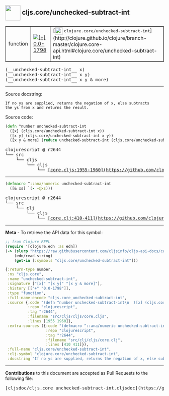 ## <img width="48px" valign="middle" src="http://i.imgur.com/Hi20huC.png"> cljs.core/unchecked-subtract-int

 <table border="1">
<tr>

<td>function</td>
<td><a href="https://github.com/cljsinfo/cljs-api-docs/tree/0.0-1798"><img valign="middle" alt="[+] 0.0-1798" src="https://img.shields.io/badge/+-0.0--1798-lightgrey.svg"></a> </td>
<td>
[<img height="24px" valign="middle" src="http://i.imgur.com/1GjPKvB.png"> <samp>clojure.core/unchecked-subtract-int</samp>](http://clojure.github.io/clojure/branch-master/clojure.core-api.html#clojure.core/unchecked-subtract-int)
</td>
</tr>
</table>

 <samp>
(__unchecked-subtract-int__ x)<br>
</samp>
 <samp>
(__unchecked-subtract-int__ x y)<br>
</samp>
 <samp>
(__unchecked-subtract-int__ x y & more)<br>
</samp>

---




Source docstring:

```
If no ys are supplied, returns the negation of x, else subtracts
the ys from x and returns the result.
```

Source code:

```clj
(defn ^number unchecked-subtract-int
  ([x] (cljs.core/unchecked-subtract-int x))
  ([x y] (cljs.core/unchecked-subtract-int x y))
  ([x y & more] (reduce unchecked-subtract-int (cljs.core/unchecked-subtract-int x y) more)))
```

 <pre>
clojurescript @ r2644
└── src
    └── cljs
        └── cljs
            └── <ins>[core.cljs:1955-1960](https://github.com/clojure/clojurescript/blob/r2644/src/cljs/cljs/core.cljs#L1955-L1960)</ins>
</pre>


---

```clj
(defmacro ^::ana/numeric unchecked-subtract-int
  ([& xs] `(- ~@xs)))
```

 <pre>
clojurescript @ r2644
└── src
    └── clj
        └── cljs
            └── <ins>[core.clj:410-411](https://github.com/clojure/clojurescript/blob/r2644/src/clj/cljs/core.clj#L410-L411)</ins>
</pre>

---

__Meta__ - To retrieve the API data for this symbol:

```clj
;; from Clojure REPL
(require '[clojure.edn :as edn])
(-> (slurp "https://raw.githubusercontent.com/cljsinfo/cljs-api-docs/catalog/cljs-api.edn")
    (edn/read-string)
    (get-in [:symbols "cljs.core/unchecked-subtract-int"]))
```

```clj
{:return-type number,
 :ns "cljs.core",
 :name "unchecked-subtract-int",
 :signature ["[x]" "[x y]" "[x y & more]"],
 :history [["+" "0.0-1798"]],
 :type "function",
 :full-name-encode "cljs.core_unchecked-subtract-int",
 :source {:code "(defn ^number unchecked-subtract-int\n  ([x] (cljs.core/unchecked-subtract-int x))\n  ([x y] (cljs.core/unchecked-subtract-int x y))\n  ([x y & more] (reduce unchecked-subtract-int (cljs.core/unchecked-subtract-int x y) more)))",
          :repo "clojurescript",
          :tag "r2644",
          :filename "src/cljs/cljs/core.cljs",
          :lines [1955 1960]},
 :extra-sources ({:code "(defmacro ^::ana/numeric unchecked-subtract-int\n  ([& xs] `(- ~@xs)))",
                  :repo "clojurescript",
                  :tag "r2644",
                  :filename "src/clj/cljs/core.clj",
                  :lines [410 411]}),
 :full-name "cljs.core/unchecked-subtract-int",
 :clj-symbol "clojure.core/unchecked-subtract-int",
 :docstring "If no ys are supplied, returns the negation of x, else subtracts\nthe ys from x and returns the result."}

```

---

__Contributions__ to this document are accepted as Pull Requests to the following file:

 <pre>
[cljsdoc/cljs.core_unchecked-subtract-int.cljsdoc](https://github.com/cljsinfo/cljs-api-docs/blob/master/cljsdoc/cljs.core_unchecked-subtract-int.cljsdoc)
</pre>

